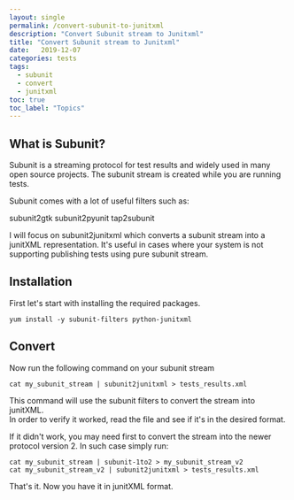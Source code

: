 ```yaml
---
layout: single
permalink: /convert-subunit-to-junitxml
description: "Convert Subunit stream to Junitxml"
title: "Convert Subunit stream to Junitxml"
date:   2019-12-07
categories: tests
tags:
  - subunit
  - convert
  - junitxml
toc: true
toc_label: "Topics"
---
```


## What is Subunit?

Subunit is a streaming protocol for test results and widely used in many open source projects. The subunit stream is created while you are running tests.

Subunit comes with a lot of useful filters such as:

subunit2gtk
subunit2pyunit
tap2subunit

I will focus on subunit2junitxml which converts a subunit stream into a junitXML representation. It's useful in cases where your system is not supporting publishing tests using pure subunit stream.

## Installation

First let's start with installing the required packages.

```
yum install -y subunit-filters python-junitxml
```

## Convert

Now run the following command on your subunit stream

```
cat my_subunit_stream | subunit2junitxml > tests_results.xml
```

This command will use the subunit filters to convert the stream into junitXML.<br>
In order to verify it worked, read the file and see if it's in the desired format.

If it didn't work, you may need first to convert the stream into the newer protocol version 2. In such case simply run:

```
cat my_subunit_stream | subunit-1to2 > my_subunit_stream_v2
cat my_subunit_stream_v2 | subunit2junitxml > tests_results.xml
```

That's it. Now you have it in junitXML format.
